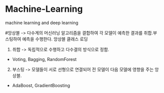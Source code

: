 # Machine-Learning
machine learning and deep learning

#앙상블
-> 다수계의 머신러닝 알고리즘을 결합하여 각 모델이 예측한 결과를 취합.부스팅하여 예측을 수행한다.
앙상블 클래스 로딩
1. 취합 -> 독립적으로 수행하고 다수결의 방식으로 정함.
  - Voting, Bagging, RandomForest
2. 부스팅 -> 모델들이 서로 선형으로 연결되어 전 모델이 다음 모델에 영향을 주는 앙상블.
  - AdaBoost, GradientBoosting
